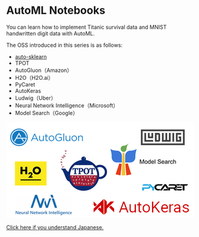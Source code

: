 # AutoML Notebooks

You can learn how to implement Titanic survival data and MNIST handwritten digit data with AutoML.

The OSS introduced in this series is as follows:

 - [auto-sklearn](https://github.com/aiq2020-tw/automl-notebooks/blob/main/02_auto-sklearn/auto-sklearn_Titanic.ipynb)
 - TPOT
 - AutoGluon（Amazon）
 - H2O（H2O.ai）
 - PyCaret
 - AutoKeras
 - Ludwig（Uber）
 - Neural Network Intelligence（Microsoft）
 - Model Search（Google）

![logos](logos.png) 

[Click here if you understand Japanese.](https://github.com/aiq2020-tw/automl-notebooks/blob/main/README.jp.md)
